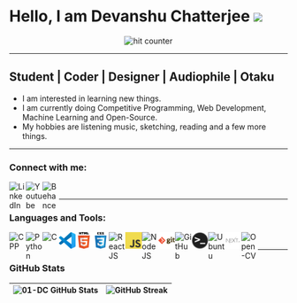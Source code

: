 # Hello, I am Devanshu Chatterjee   <img src="https://c.tenor.com/nebZyl8oN7IAAAAi/wave-hello.gif" height="45px">
<p align="center">
<!-- <img width="120px" src="https://visitor-badge.glitch.me/badge?page_id=01-dc.01-dc&left_color=red" alt="visitor badge"/> -->
<img src="https://hits.dwyl.com/01-dc/01-dc.svg?style=flat" alt="hit counter" width="100px" />
</p>

---

## Student | Coder | Designer | Audiophile | Otaku

- I am interested in learning new things.
- I am currently doing Competitive Programming, Web Development, Machine Learning and Open-Source.
- My hobbies are listening music, sketching, reading and a few more things.

---

### Connect with me:

<!-- [<img align="left" alt="Twitter" width="30px" src="https://img.icons8.com/ios-filled/50/ffffff/twitter--v1.png" />](https://twitter.com/4190_DC) -->
[<img align="left" alt="LinkedIn" width="30px" src="https://img.icons8.com/ios-filled/50/ffffff/linkedin.png" />](https://www.linkedin.com/in/devanshu-chatterjee-517645200/)
[<img align="left" alt="Youtube" width="30px" src="https://img.icons8.com/ios-filled/50/ffffff/youtube-play.png" />](https://www.youtube.com/channel/UCD8FKrIz6Ye_w_ihtEulCKg)
[<img align="left" alt="Behance" width="30px" src="https://img.icons8.com/ios-filled/50/ffffff/behance.png" />](https://www.behance.net/dc4190)

</br>

---

### Languages and Tools:

<img align="left" alt="CPP" width="30px" src="https://img.icons8.com/color/48/000000/c-plus-plus-logo.png" />
<img align="left" alt="Python" width="30px" src="https://img.icons8.com/color/48/000000/python--v1.png" />
<img align="left" alt="C" width="30px" src="https://img.icons8.com/color/48/000000/c-programming.png" />
<img align="left" alt="Visual Studio Code" width="30px" src="https://raw.githubusercontent.com/github/explore/80688e429a7d4ef2fca1e82350fe8e3517d3494d/topics/visual-studio-code/visual-studio-code.png" />

<img align="left" alt="HTML5" width="30px" src="https://raw.githubusercontent.com/github/explore/80688e429a7d4ef2fca1e82350fe8e3517d3494d/topics/html/html.png" />
<img align="left" alt="CSS3" width="30px" src="https://raw.githubusercontent.com/github/explore/80688e429a7d4ef2fca1e82350fe8e3517d3494d/topics/css/css.png" />
<img align="left" alt="ReactJS" width="30px" src="https://img.icons8.com/officel/80/ffffff/react.png" />
<img align="left" alt="JavaScript" width="30px" src="https://raw.githubusercontent.com/github/explore/80688e429a7d4ef2fca1e82350fe8e3517d3494d/topics/javascript/javascript.png" />
<img align="left" alt="NodeJS" width="30px" src="https://img.icons8.com/fluency/48/000000/node-js.png" />
<img align="left" alt="Git" width="30px" src="https://raw.githubusercontent.com/github/explore/80688e429a7d4ef2fca1e82350fe8e3517d3494d/topics/git/git.png" />
<img align="left" alt="GitHub" width="30px" src="https://img.icons8.com/windows/32/ffffff/github.png" />
<img align="left" alt="Terminal" width="30px" src="https://raw.githubusercontent.com/github/explore/80688e429a7d4ef2fca1e82350fe8e3517d3494d/topics/terminal/terminal.png" />
<img align="left" alt="Ubuntu" width="30px" src="https://img.icons8.com/color/48/000000/ubuntu--v1.png" />
<img align="left" alt="Nextjs" width="30px" src="https://raw.githubusercontent.com/github/explore/28b02bbc9ad9f7a503c43775aebeb515dc2da5fc/topics/nextjs/nextjs.png" />
<img align="left" alt="Open-CV" width="30px" src="https://img.icons8.com/fluency/144/000000/opencv.png" />

</br>

---

### GitHub Stats

| ![01-DC GitHub Stats](https://01-dc.vercel.app/api?username=01-dc&show_icons=true&hide_border=true&count_private=true&theme=radical) | ![GitHub Streak](http://github-readme-streak-stats.herokuapp.com?user=01-dc&theme=dark&hide_border=true&date_format=j%2Fn%5B%2FY%5D) |
|--|--|
